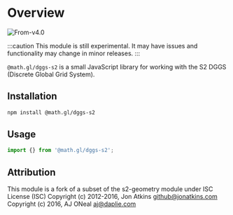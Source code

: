 # Overview

<p class="badges">
  <img src="https://img.shields.io/badge/From-v4.0-blue.svg?style=flat-square" alt="From-v4.0" />
</p>

:::caution
This module is still experimental. It may have issues and functionality may change in minor releases.
:::

`@math.gl/dggs-s2` is a small JavaScript library for working with the S2 DGGS (Discrete Global Grid System).

## Installation

```bash
npm install @math.gl/dggs-s2
```

## Usage

```js
import {} from '@math.gl/dggs-s2';
```

## Attribution

This module is a fork of a subset of the s2-geometry module under ISC License (ISC)
Copyright (c) 2012-2016, Jon Atkins <github@jonatkins.com>
Copyright (c) 2016, AJ ONeal <aj@daplie.com>
